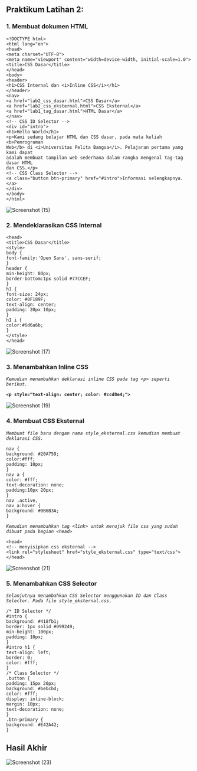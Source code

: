 ## Praktikum Latihan 2:

### 1. Membuat dokumen HTML

```
<!DOCTYPE html>
<html lang="en">
<head>
<meta charset="UTF-8">
<meta name="viewport" content="width=device-width, initial-scale=1.0">
<title>CSS Dasar</title>
</head>
<body>
<header>
<h1>CSS Internal dan <i>Inline CSS</i></h1>
</header>
<nav>
<a href="lab2_css_dasar.html">CSS Dasar</a>
<a href="lab2_css_eksternal.html">CSS Eksternal</a>
<a href="lab1_tag_dasar.html">HTML Dasar</a>
</nav>
<!-- CSS ID Selector -->
<div id="intro">
<h1>Hello World</h1>
<p>Kami sedang belajar HTML dan CSS dasar, pada mata kuliah <b>Pemrograman
Web</b> di <i>Universitas Pelita Bangsa</i>. Pelajaran pertama yang kami dapat
adalah membuat tampilan web sederhana dalam rangka mengenal tag-tag dasar HTML
dan CSS.</p>
<!-- CSS Class Selector -->
<a class="button btn-primary" href="#intro">Informasi selengkapnya.</a>
</div>
</body>
</html>
```

![Screenshot (15)](https://user-images.githubusercontent.com/81921974/113520565-27dc3580-95be-11eb-8f91-270786b86598.png)

### 2. Mendeklarasikan CSS Internal

```
<head>
<title>CSS Dasar</title>
<style>
body {
font-family:'Open Sans', sans-serif;
}
header {
min-height: 80px;
border-bottom:1px solid #77CCEF;
}
h1 {
font-size: 24px;
color: #0F189F;
text-align: center;
padding: 20px 10px;
}
h1 i {
color:#6d6a6b;
}
</style>
</head>
```

![Screenshot (17)](https://user-images.githubusercontent.com/81921974/113520748-8fdf4b80-95bf-11eb-933b-82690febd472.png)

### 3. Menambahkan Inline CSS

*`Kemudian menambahkan deklarasi inline CSS pada tag <p> seperti berikut.`*

**```<p style="text-align: center; color: #ccd8e4;">```**

![Screenshot (19)](https://user-images.githubusercontent.com/81921974/113520985-ca95b380-95c0-11eb-9a1a-92be298dd729.png)

### 4. Membuat CSS Eksternal

*`Membuat file baru dengan nama style_eksternal.css kemudian membuat deklarasi CSS.`*

```
nav {
background: #20A759;
color:#fff;
padding: 10px;
}
nav a {
color: #fff;
text-decoration: none;
padding:10px 20px;
}
nav .active,
nav a:hover {
background: #0B6B3A;
}
```
*`Kemudian menambahkan tag <link> untuk merujuk file css yang sudah dibuat pada bagian <head>`*
```
<head>
<!-- menyisipkan css eksternal -->
<link rel="stylesheet" href="style_eksternal.css" type="text/css">
</head>
```
![Screenshot (21)](https://user-images.githubusercontent.com/81921974/113521228-4e03d480-95c2-11eb-88d4-e46611c6ff71.png)

### 5. Menambahkan CSS Selector

*`Selanjutnya menambahkan CSS Selector menggunakan ID dan Class Selector. Pada file style_eksternal.css.`*

```
/* ID Selector */
#intro {
background: #418fb1;
border: 1px solid #099249;
min-height: 100px;
padding: 10px;
}
#intro h1 {
text-align: left;
border: 0;
color: #fff;
}
/* Class Selector */
.button {
padding: 15px 20px;
background: #bebcbd;
color: #fff;
display: inline-block;
margin: 10px;
text-decoration: none;
}
.btn-primary {
background: #E42A42;
}
```
## Hasil Akhir

![Screenshot (23)](https://user-images.githubusercontent.com/81921974/113521313-dbdfbf80-95c2-11eb-91a4-a6ebd37449bb.png)


